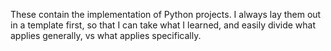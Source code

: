 These contain the implementation of Python projects. I always lay them out in a template first, so that I can take what I learned, and easily divide what applies generally, vs what applies specifically.